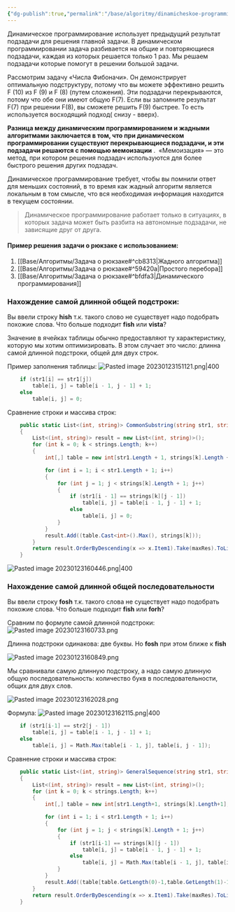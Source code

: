 ```yaml
---
{"dg-publish":true,"permalink":"/base/algoritmy/dinamicheskoe-programmirovanie-i-zhadnye-algoritmy/"}
---
```



Динамическое программирование использует предыдущий результат подзадачи для решения главной задачи.
В динамическом программировании задача разбивается на общие и повторяющиеся подзадачи, каждая из которых решается только 1 раз.
Мы решаем подзадачи которые помогут в решении большой задачи.

Рассмотрим задачу «Числа Фибоначи». Он демонстрирует оптимальную подструктуру, потому что вы можете эффективно решить F (10) из F (9) и F (8) (путем сложения). Эти подзадачи перекрываются, потому что обе они имеют общую F(7). Если вы запомните результат F(7) при решении F(8), вы сможете решить F(9) быстрее.
То есть используется восходящий подход( снизу - вверх).

**Разница между динамическим программированием и жадными алгоритмами заключается в том, что при динамическом программировании существуют перекрывающиеся подзадачи, и эти подзадачи решаются с помощью мемоизации** . 
«Мемоизация» — это метод, при котором решения подзадач используются для более быстрого решения других подзадач.

Динамическое программирование требует, чтобы вы помнили ответ для меньших состояний, в то время как жадный алгоритм является локальным в том смысле, что вся необходимая информация находится в текущем состоянии.

>Динамическое программирование работает только в ситуациях, в которых задача может быть разбита на автономные подзадачи, не зависящие друг от друга.



#### Пример решения задачи о рюкзаке с использованием:
1. [[Base/Алгоритмы/Задача о рюкзаке#^cb8313\|Жадного алгоритма]]
2. [[Base/Алгоритмы/Задача о рюкзаке#^59420a\|Простого перебора]]
3. [[Base/Алгоритмы/Задача о рюкзаке#^bfdfa3\|Динамического программирования]]


### Нахождение самой длинной общей подстроки:

Вы ввели строку **hish** т.к. такого слово не существует надо подобрать похожие слова. Что больше подходит **fish** или **vista**?

Значение в ячейках таблицы обычно предоставляют ту характеристику, которую мы хотим оптимизировать. В этом случает это число: длинна самой длинной подстроки, общей для двух строк.

Пример заполнения таблицы:
![Pasted image 20230123151121.png|400](/img/user/Files/Image/Pasted%20image%2020230123151121.png)

```csharp
	if (str1[i] == str1[j])
		table[i, j] = table[i - 1, j - 1] + 1;
	else
		table[i, j] = 0;
```

Сравнение строки и массива строк:

```csharp
	public static List<(int, string)> СommonSubstring(string str1, string[] strings, int maxRes)
	{
		List<(int, string)> result = new List<(int, string)>();
		for (int k = 0; k < strings.Length; k++)
		{
			int[,] table = new int[str1.Length + 1, strings[k].Length + 1];

			for (int i = 1; i < str1.Length + 1; i++)
			{
				for (int j = 1; j < strings[k].Length + 1; j++)
				{
					if (str1[i - 1] == strings[k][j - 1])
						table[i, j] = table[i - 1, j - 1] + 1;
					else
						table[i, j] = 0;
				}
			}
			result.Add((table.Cast<int>().Max(), strings[k]));
		}
		return result.OrderByDescending(x => x.Item1).Take(maxRes).ToList<(int, string)>();
	}
```


![Pasted image 20230123160446.png|400](/img/user/Files/Image/Pasted%20image%2020230123160446.png)


### Нахождение самой длинной общей последовательности

Вы ввели строку **fosh** т.к. такого слова не существует надо подобрать похожие слова. Что больше подходит **fish** или **forh**?

Сравним по формуле самой длинной подстроки:
![Pasted image 20230123160733.png](/img/user/Files/Image/Pasted%20image%2020230123160733.png)

Длинна подстроки одинакова: две буквы. Но **fosh** при этом ближе к **fish**

![Pasted image 20230123160849.png](/img/user/Files/Image/Pasted%20image%2020230123160849.png)

Мы сравнивали самую длинную подстроку, а надо самую длинную общую последовательность: количество букв в последовательности, общих для двух слов.

![Pasted image 20230123162028.png](/img/user/Files/Image/Pasted%20image%2020230123162028.png)

Формула:
![Pasted image 20230123162115.png|400](/img/user/Files/Image/Pasted%20image%2020230123162115.png)


```csharp
	if (str1[i-1] == str2[j - 1])
		table[i, j] = table[i - 1, j - 1] + 1;
	else
		table[i, j] = Math.Max(table[i - 1, j], table[i, j - 1]);
```

Сравнение строки и массива строк:

```csharp
	public static List<(int, string)> GeneralSequence(string str1, string[] strings, int maxRes)
	{
		List<(int, string)> result = new List<(int, string)>();
		for (int k = 0; k < strings.Length; k++)
		{
			int[,] table = new int[str1.Length+1, strings[k].Length+1];

			for (int i = 1; i < str1.Length + 1; i++)
			{
				for (int j = 1; j < strings[k].Length + 1; j++)
				{
					if (str1[i-1] == strings[k][j - 1])
						table[i, j] = table[i - 1, j - 1] + 1;
					else
						table[i, j] = Math.Max(table[i - 1, j], table[i, j - 1]);
				}
			}
			result.Add((table[table.GetLength(0)-1,table.GetLength(1)-1], strings[k]));
		}
		return result.OrderByDescending(x => x.Item1).Take(maxRes).ToList<(int, string)>();
	}
```